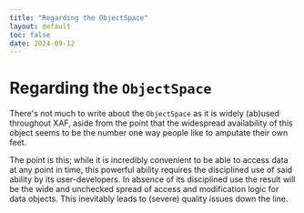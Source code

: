 ```yaml
---
title: "Regarding the ObjectSpace"
layout: default
toc: false
date: 2024-09-12
---
```


# Regarding the `ObjectSpace`
There's not much to write about the `ObjectSpace` as it is widely (ab)used throughout XAF, aside from the point that the widespread availability of this object seems to be the number one way people like to amputate their own feet.

The point is this; while it is incredibly convenient to be able to access data at any point in time, this powerful ability requires the disciplined use of said ability by its user-developers. In absence of its disciplined use the result will be the wide and unchecked spread of access and modification logic for data objects. This inevitably leads to (severe) quality issues down the line.
